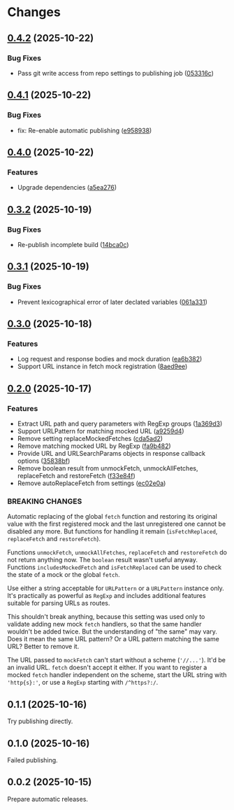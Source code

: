 # Changes

## [0.4.2](https://github.com/prantlf/mockfetch/compare/v0.4.1...v0.4.2) (2025-10-22)

### Bug Fixes

* Pass git write access from repo settings to publishing job ([053316c](https://github.com/prantlf/mockfetch/commit/053316c6f9fa9b3c72ab38fa49616091e772de6b))

## [0.4.1](https://github.com/prantlf/mockfetch/compare/v0.4.0...v0.4.1) (2025-10-22)

### Bug Fixes

* fix: Re-enable automatic publishing ([e958938](https://github.com/prantlf/mockfetch/commit/e9589384b16c29c8f8993a8fed4432d167399ba8))

## [0.4.0](https://github.com/prantlf/mockfetch/compare/v0.3.2...v0.4.0) (2025-10-22)

### Features

* Upgrade dependencies ([a5ea276](https://github.com/prantlf/mockfetch/commit/a5ea27659bc9c92d5639c16cc288a8abe7a708c1))

## [0.3.2](https://github.com/prantlf/mockfetch/compare/v0.3.1...v0.3.2) (2025-10-19)

### Bug Fixes

* Re-publish incomplete build ([14bca0c](https://github.com/prantlf/mockfetch/commit/14bca0c4f3bb3c76ceb56d653b4bb573dba098bd))

## [0.3.1](https://github.com/prantlf/mockfetch/compare/v0.3.0...v0.3.1) (2025-10-19)

### Bug Fixes

* Prevent lexicographical error of later declated variables ([061a331](https://github.com/prantlf/mockfetch/commit/061a3316bde3cde401e5bc65a7678764cc0e831b))

## [0.3.0](https://github.com/prantlf/mockfetch/compare/v0.2.0...v0.3.0) (2025-10-18)

### Features

* Log request and response bodies and mock duration ([ea6b382](https://github.com/prantlf/mockfetch/commit/ea6b3828ab42aa6c7ff71c5c63c1a679515badb0))
* Support URL instance in fetch mock registration ([8aed9ee](https://github.com/prantlf/mockfetch/commit/8aed9ee5551577713fa9a2a35cf75417f39866de))

## [0.2.0](https://github.com/prantlf/mockfetch/compare/v0.1.1...v0.2.0) (2025-10-17)

### Features

* Extract URL path and query parameters with RegExp groups ([1a369d3](https://github.com/prantlf/mockfetch/commit/1a369d388cddb90526a3db4e191f0f913f5a1480))
* Support URLPattern for matching mocked URL ([a9259d4](https://github.com/prantlf/mockfetch/commit/a9259d4c1c42571572d7a07ce180310ca53c45a3))
* Remove setting replaceMockedFetches ([cda5ad2](https://github.com/prantlf/mockfetch/commit/cda5ad26481bfdfcb4624a5540ebeb0999d401fd))
* Remove matching mocked URL by RegExp ([fa9b482](https://github.com/prantlf/mockfetch/commit/fa9b482a4a2688ca8aef86f3e73d84507ff72784))
* Provide URL and URLSearchParams objects in response callback options ([35838bf](https://github.com/prantlf/mockfetch/commit/35838bff4b0479c92b62151fa43694ed43b505b0))
* Remove boolean result from unmockFetch, unmockAllFetches, replaceFetch and restoreFetch ([f33e84f](https://github.com/prantlf/mockfetch/commit/f33e84f33d5fc3f51c9adeb6dedf80b8a9ef7884))
* Remove autoReplaceFetch from settings ([ec02e0a](https://github.com/prantlf/mockfetch/commit/ec02e0a77e4b1737168221315ba1694b3747546d))

### BREAKING CHANGES

Automatic replacing of the global `fetch` function and restoring its original value with the first registered mock and the last unregistered one cannot be disabled any more. But functions for handling it remain (`isFetchReplaced`, `replaceFetch` and `restoreFetch`).

Functions `unmockFetch`, `unmockAllFetches`, `replaceFetch` and `restoreFetch` do not return anything now. The `boolean` result wasn't useful anyway. Functions `includesMockedFetch` and `isFetchReplaced` can be used to check the state of a mock or the global `fetch`.

Use either a string acceptable for `URLPattern` or a `URLPattern` instance only. It's practically as powerful as `RegExp` and includes additional features suitable for parsing URLs as routes.

This shouldn't break anything, because this setting was used only to validate adding new mock `fetch` handlers, so that the same handler wouldn't be added twice. But the understanding of "the same" may vary. Does it mean the same URL pattern? Or a URL pattern matching the same URL? Better to remove it.

The URL passed to `mockFetch` can't start without a scheme (`'//...'`). It'd be an invalid URL. `fetch` doesn't accept it either. If you want to register a mocked `fetch` handler independent on the scheme, start the URL string with `'http{s}:'`, or use a `RegExp` starting with `/^https?:/`.

## 0.1.1 (2025-10-16)

Try publishing directly.

## 0.1.0 (2025-10-16)

Failed publishing.

## 0.0.2 (2025-10-15)

Prepare automatic releases.
